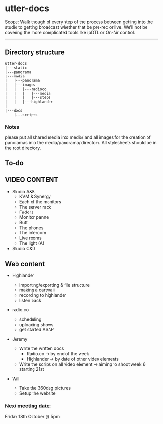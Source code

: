 # utter-docs

Scope: Walk though of every step of the process between getting into the studio to getting broadcast whether that be pre-rec or live. We'll not be covering the more complicated tools like ipDTL or On-Air control.

---

## Directory structure

	utter-docs
	|---static
	|---panorama
	|---media
	|   |---panorama
	|	|---images
	|	|	|---radioco
	|	|	|	|---media
	|	|	|	|---steps
	|	|	|---highlander
	|
	|---docs
	    |---scripts

### Notes

please put all shared media into media/ and all images for the creation of panoramas into the media/panorama/ directory.
All stylesheets should be in the root directory.

## To-do

## VIDEO CONTENT
- Studio A&B
	- KVM & Synergy
	- Each of the  monitors
	- The server rack
	- Faders
	- Monitor pannel
	- Butt
	- The phones
	- The intercom
	- Live rooms
	- The light (A)
- Studio C&D

## Web content

- Highlander
	- importing/exporting & file structure
	- making a cartwall
	- recording to highlander
	- listen back
- radio.co
	- scheduling
	- uploading shows
	- get started ASAP

- Jeremy
	- Write the written docs
		- Radio.co -> by end of the week
		- Highlander -> by date of other video elements
	- Write the scrips on all video element -> aiming to shoot week 6 starting 21st
- Will
	- Take the 360deg pictures
	- Setup the website

### Next meeting date:

Friday 18th October @ 5pm
